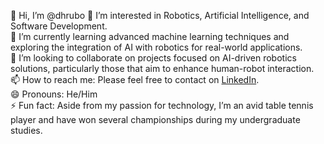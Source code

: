 👋 Hi, I’m @dhrubo 
👀 I’m interested in Robotics, Artificial Intelligence, and Software Development.  
🌱 I’m currently learning advanced machine learning techniques and exploring the integration of AI with robotics for real-world applications.  
💞️ I’m looking to collaborate on projects focused on AI-driven robotics solutions, particularly those that aim to enhance human-robot interaction.  
📫 How to reach me: Please feel free to contact on [LinkedIn](https://www.linkedin.com/in/dhrubojyotimookherjee/).  
😄 Pronouns: He/Him  
⚡ Fun fact: Aside from my passion for technology, I’m an avid table tennis player and have won several championships during my undergraduate studies.

<!---
dhrubo2822113/dhrubo2822113 is a ✨ special ✨ repository because its `README.md` (this file) appears on your GitHub profile.
You can click the Preview link to take a look at your changes.
--->
